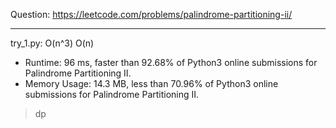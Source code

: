 Question: https://leetcode.com/problems/palindrome-partitioning-ii/

---

try_1.py: O(n^3) O(n)
* Runtime: 96 ms, faster than 92.68% of Python3 online submissions for Palindrome Partitioning II.
* Memory Usage: 14.3 MB, less than 70.96% of Python3 online submissions for Palindrome Partitioning II.

> dp
